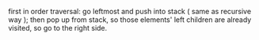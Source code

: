 first in order traversal: go leftmost and push into stack ( same as recursive way );
then pop up from stack, so those elements' left children are already visited, so go to the right side.